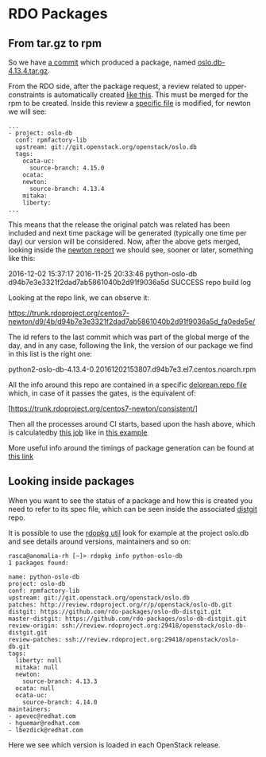 RDO Packages
============

From tar.gz to rpm
------------------

So we have [a commit](http://git.openstack.org/cgit/openstack/oslo.db/commit/?id=d94b7e3e3321f2dad7ab5861040b2d91f9036a5d) which produced a package, named [oslo.db-4.13.4.tar.gz](http://tarballs.openstack.org/oslo.db/oslo.db-4.13.4.tar.gz).

From the RDO side, after the package request, a review related to upper-constraints is automatically created [like this](https://review.rdoproject.org/r/#/c/3962/). This must be merged for the rpm to be created.
Inside this review a [specific file](https://review.rdoproject.org/r/#/c/3962/1/rdo.yml) is modified, for newton we will see:

    ...
    - project: oslo-db
      conf: rpmfactory-lib
      upstream: git://git.openstack.org/openstack/oslo.db
      tags:
        ocata-uc:
          source-branch: 4.15.0
        ocata:
        newton:
          source-branch: 4.13.4
        mitaka:
        liberty:
    ...

This means that the release the original patch was related has been included and next time package will be generated (typically one time per day) our version will be considered.
Now, after the above gets merged, looking inside the [newton report](https://trunk.rdoproject.org/centos7-newton/report.html) we should see, sooner or later, something like this:

2016-12-02 15:37:17 	2016-11-25 20:33:46 	python-oslo-db 	d94b7e3e3321f2dad7ab5861040b2d91f9036a5d SUCCESS  repo 	build log

Looking at the repo link, we can observe it:

https://trunk.rdoproject.org/centos7-newton/d9/4b/d94b7e3e3321f2dad7ab5861040b2d91f9036a5d_fa0ede5e/

The id refers to the last commit which was part of the global merge of the day, and in any case, following the link, the version of our package we find in this list is the right one:

python2-oslo-db-4.13.4-0.20161202153807.d94b7e3.el7.centos.noarch.rpm

All the info around this repo are contained in a specific [delorean.repo file](https://trunk.rdoproject.org/centos7-newton/d9/4b/d94b7e3e3321f2dad7ab5861040b2d91f9036a5d_fa0ede5e/delorean.repo=) which, in case of it passes the gates, is the equivalent of:

[https://trunk.rdoproject.org/centos7-newton/consistent/]

Then all the processes around CI starts, based upon the hash above, which is calculatedby [this job](https://ci.centos.org/job/rdo-promote-get-hash-newton) like in [this example](https://ci.centos.org/job/rdo-promote-get-hash-newton/277/console)

More useful info around the timings of package generation can be found at [this link](https://www.rdoproject.org/blog/2016/11/chasing-the-trunk-but-not-too-fast/)

Looking inside packages
-----------------------

When you want to see the status of a package and how this is created you need to refer to its spec file, which can be seen inside the associated [distgit](https://github.com/rdo-packages/oslo-db-distgit/blob/rpm-master/python-oslo-db.spec) repo.

It is possible to use the [rdopkg util](https://github.com/openstack-packages/rdopkg) look for example at the project oslo.db and see details around versions, maintainers and so on:

    rasca@anomalia-rh [~]> rdopkg info python-oslo-db
    1 packages found:
    
    name: python-oslo-db
    project: oslo-db
    conf: rpmfactory-lib
    upstream: git://git.openstack.org/openstack/oslo.db
    patches: http://review.rdoproject.org/r/p/openstack/oslo-db.git
    distgit: https://github.com/rdo-packages/oslo-db-distgit.git
    master-distgit: https://github.com/rdo-packages/oslo-db-distgit.git
    review-origin: ssh://review.rdoproject.org:29418/openstack/oslo-db-distgit.git
    review-patches: ssh://review.rdoproject.org:29418/openstack/oslo-db.git
    tags:
      liberty: null
      mitaka: null
      newton:
        source-branch: 4.13.3
      ocata: null
      ocata-uc:
        source-branch: 4.14.0
    maintainers: 
    - apevec@redhat.com
    - hguemar@redhat.com
    - lbezdick@redhat.com
    
Here we see which version is loaded in each OpenStack release.
